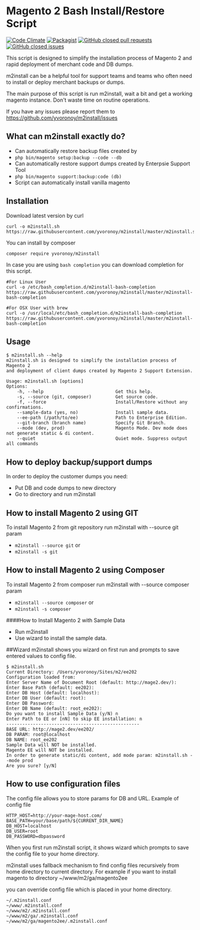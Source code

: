 # Magento 2 Bash Install/Restore Script 
[![Code Climate](https://codeclimate.com/github/yvoronoy/m2install/badges/gpa.svg)](https://codeclimate.com/github/yvoronoy/m2install) [![Packagist](https://img.shields.io/packagist/v/yvoronoy/m2install.svg?maxAge=2592000)](https://packagist.org/packages/yvoronoy/m2install) [![GitHub closed pull requests](https://img.shields.io/github/issues-pr-closed/yvoronoy/m2install.svg?maxAge=2592000)](https://github.com/yvoronoy/m2install/pulls?q=is%3Apr+is%3Aclosed) [![GitHub closed issues](https://img.shields.io/github/issues-closed/yvoronoy/m2install.svg?maxAge=2592000)](https://github.com/yvoronoy/m2install/issues?q=is%3Aissue+is%3Aclosed)

This script is designed to simplify the installation process of Magento 2 and rapid deployment of merchant code and DB dumps.

m2install can be a helpful tool for support teams and teams who often need to install or deploy merchant backups or dumps.

The main purpose of this script is run m2install, wait a bit and get a working magento instance.
Don't waste time on routine operations.

If you have any issues please report them to https://github.com/yvoronoy/m2install/issues

## What can m2install exactly do?
 - Can automatically restore backup files created by 
  - `php bin/magento setup:backup --code --db`
 - Can automatically restore support dumps created by Enterpsie Support Tool 
  - `php bin/magento support:backup:code (db)`
 - Script can automatically install vanilla magento

## Installation
Download latest version by curl
```
curl -o m2install.sh https://raw.githubusercontent.com/yvoronoy/m2install/master/m2install.sh
```

You can install by composer
```
composer require yvoronoy/m2install
```

In case you are using `bash completion` you can download completion for this script.
```
#For Linux User
curl -o /etc/bash_completion.d/m2install-bash-completion https://raw.githubusercontent.com/yvoronoy/m2install/master/m2install-bash-completion

#For OSX User with brew
curl -o /usr/local/etc/bash_completion.d/m2install-bash-completion https://raw.githubusercontent.com/yvoronoy/m2install/master/m2install-bash-completion
```

## Usage
```
$ m2install.sh --help
m2install.sh is designed to simplify the installation process of Magento 2
and deployment of client dumps created by Magento 2 Support Extension.

Usage: m2install.sh [options]
Options:
    -h, --help                           Get this help.
    -s, --source (git, composer)         Get source code.
    -f, --force                          Install/Restore without any confirmations.
    --sample-data (yes, no)              Install sample data.
    --ee-path (/path/to/ee)              Path to Enterprise Edition.
    --git-branch (branch name)           Specify Git Branch.
    --mode (dev, prod)                   Magento Mode. Dev mode does not generate static & di content.
    --quiet                              Quiet mode. Suppress output all commands
```

## How to deploy backup/support dumps
In order to deploy the customer dumps you need:
 
 * Put DB and code dumps to new directory
 * Go to directory and run m2install

## How to install Magento 2 using GIT
To install Magento 2 from git repository run m2install with --source git param
 * ```m2install --source git``` or
 * ```m2install -s git```

## How to install Magento 2 using Composer
To install Magento 2 from composer run m2install with --source composer param
 * ```m2install --source composer``` or
 * ```m2install -s composer```


####How to Install Magento 2 with Sample Data
 * Run m2install
 * Use wizard to install the sample data.

##Wizard
m2install shows you wizard on first run and prompts to save entered values to config file.
```
$ m2install.sh 
Current Directory: /Users/yvoronoy/Sites/m2/ee202
Configuration loaded from:
Enter Server Name of Document Root (default: http://mage2.dev/): 
Enter Base Path (default: ee202): 
Enter DB Host (default: localhost): 
Enter DB User (default: root): 
Enter DB Password: 
Enter DB Name (default: root_ee202): 
Do you want to install Sample Data (y/N) n
Enter Path to EE or [nN] to skip EE installation: n
--------------------------------------------------
BASE URL: http://mage2.dev/ee202/
DB PARAM: root@localhost
DB NAME: root_ee202
Sample Data will NOT be installed.
Magento EE will NOT be installed.
In order to generate static/di content, add mode param: m2install.sh --mode prod
Are you sure? [y/N] 
```

## How to use configuration files
The config file allows you to store params for DB and URL.
Example of config file
```
HTTP_HOST=http://your-mage-host.com/
BASE_PATH=your/base/path/${CURRENT_DIR_NAME}
DB_HOST=localhost
DB_USER=root
DB_PASSWORD=dbpassword
```

When you first run m2install script, it shows wizard which prompts to save the config file to your home directory.

m2install uses fallback mechanism to find config files recursively from home directory to current directory.
For example if you want to install magento to directory 
~/www/m2/ga/magento2ee

you can override config file which is placed in your home directory.
```
~/.m2install.conf
~/www/.m2install.conf
~/www/m2/.m2install.conf
~/www/m2/ga/.m2install.conf
~/www/m2/ga/magento2ee/.m2install.conf
```


